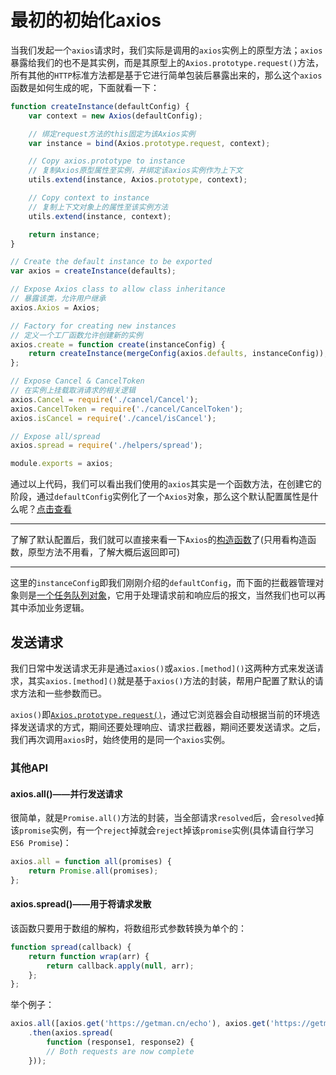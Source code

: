 # 最初的初始化axios

当我们发起一个`axios`请求时，我们实际是调用的`axios`实例上的原型方法；`axios`暴露给我们的也不是其实例，而是其原型上的`Axios.prototype.request()`方法，所有其他的`HTTP`标准方法都是基于它进行简单包装后暴露出来的，那么这个`axios`函数是如何生成的呢，下面就看一下：

```js
function createInstance(defaultConfig) {
    var context = new Axios(defaultConfig);

    // 绑定request方法的this固定为该Axios实例
    var instance = bind(Axios.prototype.request, context);

    // Copy axios.prototype to instance
    // 复制Axios原型属性至实例，并绑定该axios实例作为上下文
    utils.extend(instance, Axios.prototype, context);

    // Copy context to instance
    // 复制上下文对象上的属性至该实例方法
    utils.extend(instance, context);

    return instance;
}

// Create the default instance to be exported
var axios = createInstance(defaults);

// Expose Axios class to allow class inheritance
// 暴露该类，允许用户继承
axios.Axios = Axios;

// Factory for creating new instances
// 定义一个工厂函数允许创建新的实例
axios.create = function create(instanceConfig) {
    return createInstance(mergeConfig(axios.defaults, instanceConfig));
};

// Expose Cancel & CancelToken
// 在实例上挂载取消请求的相关逻辑
axios.Cancel = require('./cancel/Cancel');
axios.CancelToken = require('./cancel/CancelToken');
axios.isCancel = require('./cancel/isCancel');

// Expose all/spread
axios.spread = require('./helpers/spread');

module.exports = axios;
```

通过以上代码，我们可以看出我们使用的`axios`其实是一个函数方法，在创建它的阶段，通过`defaultConfig`实例化了一个`Axios`对象，那么这个默认配置属性是什么呢？[点击查看](./默认配置)
___

了解了默认配置后，我们就可以直接来看一下`Axios`的[构造函数](./Axios构造函数)了(只用看构造函数，原型方法不用看，了解大概后返回即可)
___
这里的`instanceConfig`即我们刚刚介绍的`defaultConfig`，而下面的拦截器管理对象则是[一个任务队列对象](./默认配置)，它用于处理请求前和响应后的报文，当然我们也可以再其中添加业务逻辑。

## 发送请求

我们日常中发送请求无非是通过`axios()`或`axios.[method]()`这两种方式来发送请求，其实`axios.[method]()`就是基于`axios()`方法的封装，帮用户配置了默认的请求方法和一些参数而已。

`axios()`即[`Axios.prototype.request()`](../初始化axios/Axios构造函数/README.md#axiosprototyperequest%e4%b8%87%e6%81%b6%e8%b5%b7%e6%ba%90%e8%af%b7%e6%b1%82%e5%87%bd%e6%95%b0)，通过它浏览器会自动根据当前的环境选择发送请求的方式，期间还要处理响应、请求拦截器，期间还要发送请求。之后，我们再次调用`axios`时，始终使用的是同一个`axios`实例。

### 其他API

#### axios.all()——并行发送请求

很简单，就是`Promise.all()`方法的封装，当全部请求`resolved`后，会`resolved`掉该`promise`实例，有一个`reject`掉就会`reject`掉该`promise`实例(具体请自行学习`ES6 Promise`)：

```js
axios.all = function all(promises) {
    return Promise.all(promises);
};
```

#### axios.spread()——用于将请求发散

该函数只要用于数组的解构，将数组形式参数转换为单个的：

```js
function spread(callback) {
    return function wrap(arr) {
        return callback.apply(null, arr);
    };
};
```

举个例子：

```js
axios.all([axios.get('https://getman.cn/echo'), axios.get('https://getman.cn/echo')])
    .then(axios.spread(
        function (response1, response2) {
        // Both requests are now complete
    }));
```
